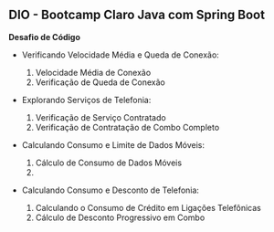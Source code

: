 ## DIO - Bootcamp Claro Java com Spring Boot 

**Desafio de Código**

- Verificando Velocidade Média e Queda de Conexão:
  1. Velocidade Média de Conexão
  2. Verificação de Queda de Conexão

- Explorando Serviços de Telefonia:
  1. Verificação de Serviço Contratado
  2. Verificação de Contratação de Combo Completo

- Calculando Consumo e Limite de Dados Móveis:
  1. Cálculo de Consumo de Dados Móveis
  2. 
- Calculando Consumo e Desconto de Telefonia:
  1. Calculando o Consumo de Crédito em Ligações Telefônicas
  2. Cálculo de Desconto Progressivo em Combo
